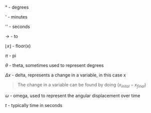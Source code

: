 ° - degrees

' - minutes

'' - seconds

$\to$ - to

$\lfloor x \rfloor$ - floor(x)

$\pi$ - pi

$\theta$ - theta, sometimes used to represent degrees

$\Delta x$ - delta, represents a change in a variable, in this case x
> The change in a variable can be found by doing $(x_{inital} - x_{final})$

$\omega$ - omega, used to represent the angular displacement over time

$t$ - typically time in seconds
